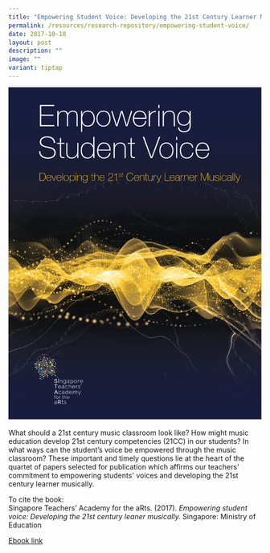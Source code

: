 ```yaml
---
title: "Empowering Student Voice: Developing the 21st Century Learner Musically"
permalink: /resources/research-repository/empowering-student-voice/
date: 2017-10-10
layout: post
description: ""
image: ""
variant: tiptap
---
```

<div class="isomer-image-wrapper">
<img style="width:600px" height="auto" width="100%" src="/images/f091f3e44u9358.png">
</div>
<p>What should a 21st century music classroom look like? How might music
education develop 21st century competencies (21CC) in our students? In
what ways can the student’s voice be empowered through the music classroom?
These important and timely questions lie at the heart of the quartet of
papers selected for publication which affirms our teachers' commitment
to empowering students' voices and developing the 21st century learner
musically.&nbsp;</p>
<p>To cite the book:
<br>Singapore Teachers’ Academy for the aRts. (2017).&nbsp;<em>Empowering student voice: Developing the 21st century leaner musically.</em>&nbsp;Singapore:
Ministry of Education</p>
<p><a href="https://issuu.com/moe_star/docs/empowering_student_voice" rel="noopener noreferrer nofollow" target="_blank">Ebook link</a>
</p>
<p></p>